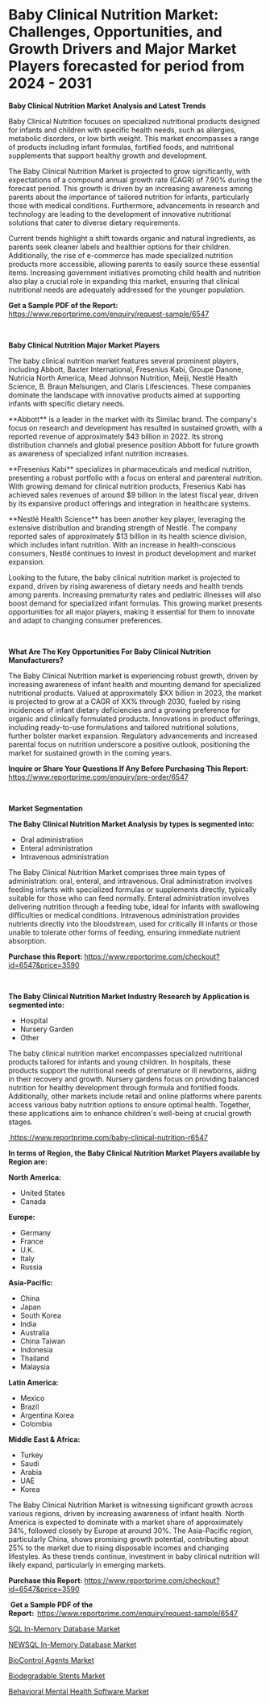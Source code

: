 <p><h1>Baby Clinical Nutrition Market: Challenges, Opportunities, and Growth Drivers and Major Market Players forecasted for period from 2024 - 2031</h1></p><p><strong>Baby Clinical Nutrition Market Analysis and Latest Trends</strong></p>
<p><p>Baby Clinical Nutrition focuses on specialized nutritional products designed for infants and children with specific health needs, such as allergies, metabolic disorders, or low birth weight. This market encompasses a range of products including infant formulas, fortified foods, and nutritional supplements that support healthy growth and development.</p><p>The Baby Clinical Nutrition Market is projected to grow significantly, with expectations of a compound annual growth rate (CAGR) of 7.90% during the forecast period. This growth is driven by an increasing awareness among parents about the importance of tailored nutrition for infants, particularly those with medical conditions. Furthermore, advancements in research and technology are leading to the development of innovative nutritional solutions that cater to diverse dietary requirements.</p><p>Current trends highlight a shift towards organic and natural ingredients, as parents seek cleaner labels and healthier options for their children. Additionally, the rise of e-commerce has made specialized nutrition products more accessible, allowing parents to easily source these essential items. Increasing government initiatives promoting child health and nutrition also play a crucial role in expanding this market, ensuring that clinical nutritional needs are adequately addressed for the younger population.</p></p>
<p><strong>Get a Sample PDF of the Report:&nbsp;</strong> <a href="https://www.reportprime.com/enquiry/request-sample/6547?utm_campaign=1837&utm_medium=2&utm_source=Github&utm_content=ia&utm_term=27112024&utm_id=baby-clinical-nutrition">https://www.reportprime.com/enquiry/request-sample/6547</a></p>
<p>&nbsp;</p>
<p><strong>Baby Clinical Nutrition Major Market Players</strong></p>
<p><p>The baby clinical nutrition market features several prominent players, including Abbott, Baxter International, Fresenius Kabi, Groupe Danone, Nutricia North America, Mead Johnson Nutrition, Meiji, Nestlé Health Science, B. Braun Melsungen, and Claris Lifesciences. These companies dominate the landscape with innovative products aimed at supporting infants with specific dietary needs.</p><p>**Abbott** is a leader in the market with its Similac brand. The company's focus on research and development has resulted in sustained growth, with a reported revenue of approximately $43 billion in 2022. Its strong distribution channels and global presence position Abbott for future growth as awareness of specialized infant nutrition increases.</p><p>**Fresenius Kabi** specializes in pharmaceuticals and medical nutrition, presenting a robust portfolio with a focus on enteral and parenteral nutrition. With growing demand for clinical nutrition products, Fresenius Kabi has achieved sales revenues of around $9 billion in the latest fiscal year, driven by its expansive product offerings and integration in healthcare systems.</p><p>**Nestlé Health Science** has been another key player, leveraging the extensive distribution and branding strength of Nestlé. The company reported sales of approximately $13 billion in its health science division, which includes infant nutrition. With an increase in health-conscious consumers, Nestlé continues to invest in product development and market expansion.</p><p>Looking to the future, the baby clinical nutrition market is projected to expand, driven by rising awareness of dietary needs and health trends among parents. Increasing prematurity rates and pediatric illnesses will also boost demand for specialized infant formulas. This growing market presents opportunities for all major players, making it essential for them to innovate and adapt to changing consumer preferences.</p></p>
<p>&nbsp;</p>
<p><strong>What Are The Key Opportunities For Baby Clinical Nutrition Manufacturers?</strong></p>
<p><p>The Baby Clinical Nutrition market is experiencing robust growth, driven by increasing awareness of infant health and mounting demand for specialized nutritional products. Valued at approximately $XX billion in 2023, the market is projected to grow at a CAGR of XX% through 2030, fueled by rising incidences of infant dietary deficiencies and a growing preference for organic and clinically formulated products. Innovations in product offerings, including ready-to-use formulations and tailored nutritional solutions, further bolster market expansion. Regulatory advancements and increased parental focus on nutrition underscore a positive outlook, positioning the market for sustained growth in the coming years.</p></p>
<p><strong>Inquire or Share Your Questions If Any Before Purchasing This Report:</strong> <a href="https://www.reportprime.com/enquiry/pre-order/6547?utm_campaign=1837&utm_medium=2&utm_source=Github&utm_content=ia&utm_term=27112024&utm_id=baby-clinical-nutrition">https://www.reportprime.com/enquiry/pre-order/6547</a></p>
<p>&nbsp;</p>
<p><strong>Market Segmentation</strong></p>
<p><strong>The Baby Clinical Nutrition Market Analysis by types is segmented into:</strong></p>
<p><ul><li>Oral administration</li><li>Enteral administration</li><li>Intravenous administration</li></ul></p>
<p><p>The Baby Clinical Nutrition Market comprises three main types of administration: oral, enteral, and intravenous. Oral administration involves feeding infants with specialized formulas or supplements directly, typically suitable for those who can feed normally. Enteral administration involves delivering nutrition through a feeding tube, ideal for infants with swallowing difficulties or medical conditions. Intravenous administration provides nutrients directly into the bloodstream, used for critically ill infants or those unable to tolerate other forms of feeding, ensuring immediate nutrient absorption.</p></p>
<p><strong>Purchase this Report:&nbsp;</strong><a href="https://www.reportprime.com/checkout?id=6547&price=3590&utm_campaign=1837&utm_medium=2&utm_source=Github&utm_content=ia&utm_term=27112024&utm_id=baby-clinical-nutrition">https://www.reportprime.com/checkout?id=6547&price=3590</a></p>
<p>&nbsp;</p>
<p><strong>The Baby Clinical Nutrition Market Industry Research by Application is segmented into:</strong></p>
<p><ul><li>Hospital</li><li>Nursery Garden</li><li>Other</li></ul></p>
<p><p>The baby clinical nutrition market encompasses specialized nutritional products tailored for infants and young children. In hospitals, these products support the nutritional needs of premature or ill newborns, aiding in their recovery and growth. Nursery gardens focus on providing balanced nutrition for healthy development through formula and fortified foods. Additionally, other markets include retail and online platforms where parents access various baby nutrition options to ensure optimal health. Together, these applications aim to enhance children's well-being at crucial growth stages.</p></p>
<p><a href="https://www.reportprime.com/baby-clinical-nutrition-r6547?utm_campaign=1837&utm_medium=2&utm_source=Github&utm_content=ia&utm_term=27112024&utm_id=baby-clinical-nutrition">&nbsp;https://www.reportprime.com/baby-clinical-nutrition-r6547</a></p>
<p><strong>In terms of Region, the Baby Clinical Nutrition Market Players available by Region are:</strong></p>
<p>
    <p> <strong> North America: </strong>
        <ul>
            <li>United States</li>
            <li>Canada</li>
        </ul>
        </p> 
    <p> <strong> Europe: </strong>
        <ul>
            <li>Germany</li>
            <li>France</li>
            <li>U.K.</li>
            <li>Italy</li>
            <li>Russia</li>
        </ul>
        </p> 
    <p> <strong> Asia-Pacific: </strong>
        <ul>
            <li>China</li>
            <li>Japan</li>
            <li>South Korea</li>
            <li>India</li>
            <li>Australia</li>
            <li>China Taiwan</li>
            <li>Indonesia</li>
            <li>Thailand</li>
            <li>Malaysia</li>
        </ul>
        </p> 
    <p> <strong> Latin America: </strong>
        <ul>
            <li>Mexico</li>
            <li>Brazil</li>
            <li>Argentina Korea</li>
            <li>Colombia</li>
        </ul>
        </p> 
    <p> <strong> Middle East & Africa: </strong>
        <ul>
            <li>Turkey</li>
            <li>Saudi</li>
            <li>Arabia</li>
            <li>UAE</li>
            <li>Korea</li>
        </ul>
    </p>
    </p>
<p><p>The Baby Clinical Nutrition Market is witnessing significant growth across various regions, driven by increasing awareness of infant health. North America is expected to dominate with a market share of approximately 34%, followed closely by Europe at around 30%. The Asia-Pacific region, particularly China, shows promising growth potential, contributing about 25% to the market due to rising disposable incomes and changing lifestyles. As these trends continue, investment in baby clinical nutrition will likely expand, particularly in emerging markets.</p></p>
<p><strong>Purchase this Report: </strong><a href="https://www.reportprime.com/checkout?id=6547&price=3590&utm_campaign=1837&utm_medium=2&utm_source=Github&utm_content=ia&utm_term=27112024&utm_id=baby-clinical-nutrition">https://www.reportprime.com/checkout?id=6547&price=3590</a></p>
<p>&nbsp;<strong>Get a Sample PDF of the Report:&nbsp;&nbsp;</strong><a href="https://www.reportprime.com/enquiry/request-sample/6547?utm_campaign=1837&utm_medium=2&utm_source=Github&utm_content=ia&utm_term=27112024&utm_id=baby-clinical-nutrition">https://www.reportprime.com/enquiry/request-sample/6547</a></p>
<p><strong></strong></p>
<p><p><a href="https://issuu.com/reportprime-2/docs/sql-in-memory-database-market-size-_a846e17ec2bbf2?utm_campaign=1837&utm_medium=2&utm_source=Github&utm_content=ia&utm_term=27112024&utm_id=baby-clinical-nutrition">SQL In-Memory Database Market</a></p><p><a href="https://issuu.com/reportprime-2/docs/newsql-in-memory-database-market-si_419bd5803702b7?utm_campaign=1837&utm_medium=2&utm_source=Github&utm_content=ia&utm_term=27112024&utm_id=baby-clinical-nutrition">NEWSQL In-Memory Database Market</a></p><p><a href="https://www.linkedin.com/pulse/biocontrol-agents-momentum-charting-108-cagr-path-2024-2031-qlrbf?utm_campaign=1837&utm_medium=2&utm_source=Github&utm_content=ia&utm_term=27112024&utm_id=baby-clinical-nutrition">BioControl Agents Market</a></p><p><a href="https://www.linkedin.com/pulse/detailed-biodegradable-stents-market-report-projected-91-cagr-xglxf?utm_campaign=1837&utm_medium=2&utm_source=Github&utm_content=ia&utm_term=27112024&utm_id=baby-clinical-nutrition">Biodegradable Stents Market</a></p><p><a href="https://www.linkedin.com/pulse/behavioral-mental-health-software-market-report-mines-projected-4sxqf?utm_campaign=1837&utm_medium=2&utm_source=Github&utm_content=ia&utm_term=27112024&utm_id=baby-clinical-nutrition">Behavioral Mental Health Software Market</a></p></p>